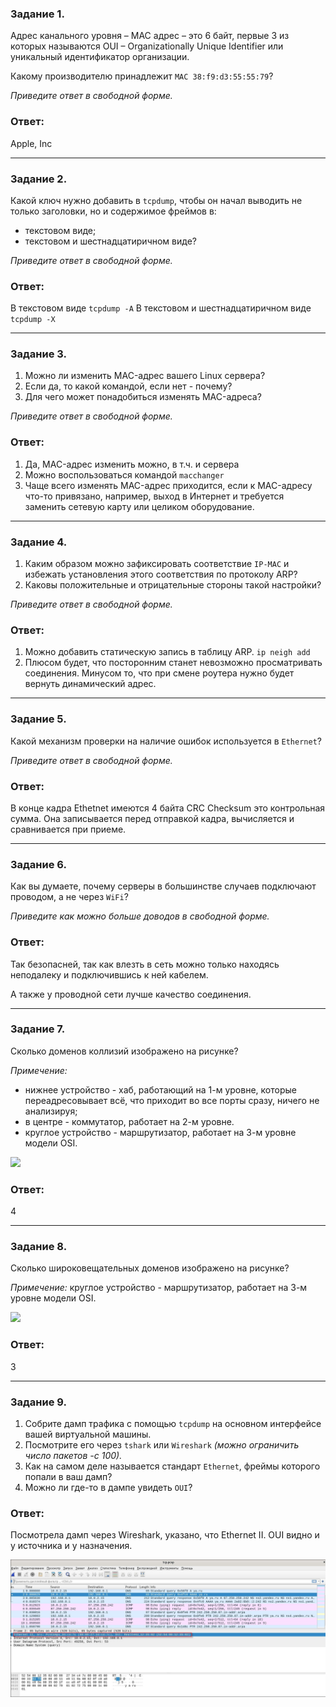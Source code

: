 ### Задание 1. 

Адрес канального уровня – MAC адрес – это 6 байт, первые 3 из которых называются OUI – Organizationally Unique Identifier или уникальный идентификатор организации.

Какому производителю принадлежит `MAC 38:f9:d3:55:55:79`?

*Приведите ответ в свободной форме.*

### Ответ:

Apple, Inc

---

### Задание 2. 

Какой ключ нужно добавить в `tcpdump`, чтобы он начал выводить не только заголовки, но и содержимое фреймов  в:

 - текстовом виде;
 - текстовом и шестнадцатиричном виде?

*Приведите ответ в свободной форме.*

### Ответ:

В текстовом виде `tcpdump -A`
В текстовом и шестнадцатиричном виде `tcpdump -X` 

---

### Задание 3. 

1. Можно ли изменить MAC-адрес вашего Linux сервера?
2. Если да, то какой командой, если нет - почему?
3. Для чего может понадобиться изменять MAC-адреса?
 
*Приведите ответ в свободной форме.*

### Ответ:

1. Да, MAC-адрес изменить можно, в т.ч. и сервера
2. Можно воспользоваться командой `macchanger`
3. Чаще всего изменять MAC-адрес приходится, если к MAC-адресу что-то привязано, например, выход в Интернет и требуется заменить сетевую карту или целиком оборудование.

---

### Задание 4. 

1. Каким образом можно зафиксировать соответствие `IP-MAC` и избежать установления этого соответствия по протоколу ARP?
2. Каковы положительные и отрицательные стороны такой настройки?

*Приведите ответ в свободной форме.*

### Ответ:

1. Можно добавить статическую запись в таблицу ARP. `ip neigh add`
2. Плюсом будет, что посторонним станет невозможно просматривать соединения. Минусом то, что при смене роутера нужно будет вернуть динамический адрес.

---

### Задание 5. 

Какой механизм проверки на наличие ошибок используется в `Ethernet`?

*Приведите ответ в свободной форме.*

### Ответ:

В конце кадра Ethetnet имеются 4 байта CRC Checksum это контрольная сумма. Она записывается перед отправкой кадра, вычисляется и сравнивается при приеме.

---

### Задание 6. 

Как вы думаете, почему серверы в большинстве случаев подключают проводом, а не через `WiFi`?

*Приведите как можно больше доводов в свободной форме.*

### Ответ:

Так безопасней, так как влезть в сеть можно только находясь неподалеку и подключившись к ней кабелем. 

А также у проводной сети лучше качество соединения.

---

### Задание 7. 

Сколько доменов коллизий изображено на рисунке?

_Примечение:_

 - нижнее устройство - хаб, работающий на 1-м уровне, которые переадресовывает всё, что приходит во все порты сразу, ничего не анализируя; 
 - в центре - коммутатор, работает на 2-м уровне.
 - круглое устройство - маршрутизатор, работает на 3-м уровне модели OSI.

![](https://i.imgur.com/ZSKmvMy.png)

### Ответ:

4

---

### Задание 8. 

Сколько широковещательных доменов изображено на рисунке?

_Примечение:_ круглое устройство - маршрутизатор, работает на 3-м уровне модели OSI. 

![](https://i.imgur.com/D9uUHGW.png)

### Ответ:

3 

---

### Задание 9. 

1. Собрите дамп трафика с помощью `tcpdump` на основном интерфейсе вашей виртуальной машины.
2. Посмотрите его через `tshark` или `Wireshark` *(можно ограничить число пакетов -c 100).* 
3. Как на самом деле называется стандарт `Ethernet`, фреймы которого попали в ваш дамп? 
4. Можно ли где-то в дампе увидеть `OUI`?

### Ответ:

Посмотрела дамп через Wireshark, указано, что Ethernet II.
OUI видно и у источника и у назначения.

![Task9](/lesson2/task9.jpg "Задание 9")
